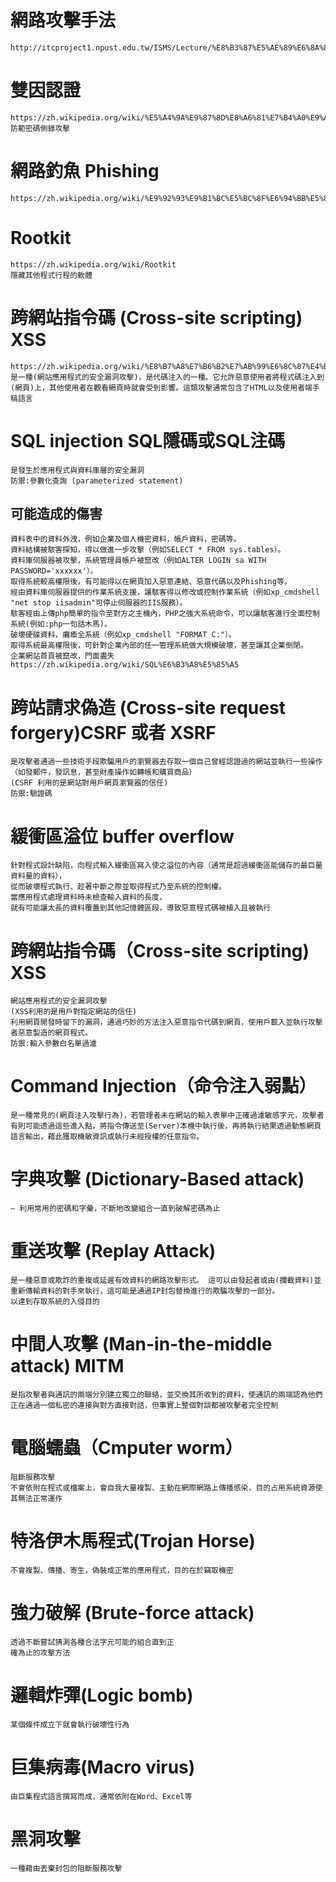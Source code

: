 # 網路攻擊手法 
~~~
http://itcproject1.npust.edu.tw/ISMS/Lecture/%E8%B3%87%E5%AE%89%E6%8A%80%E8%A1%93/%E7%B6%B2%E8%B7%AF%E6%94%BB%E6%93%8A%E6%8A%80%E8%A1%93%E5%88%86%E6%9E%90.pdf
~~~
# 雙因認證 
~~~
https://zh.wikipedia.org/wiki/%E5%A4%9A%E9%87%8D%E8%A6%81%E7%B4%A0%E9%A9%97%E8%AD%89
防範密碼側錄攻擊
~~~
# 網路釣魚 Phishing
~~~
https://zh.wikipedia.org/wiki/%E9%92%93%E9%B1%BC%E5%BC%8F%E6%94%BB%E5%87%BB
~~~
# Rootkit 
~~~
https://zh.wikipedia.org/wiki/Rootkit
隱藏其他程式行程的軟體

~~~
# 跨網站指令碼 (Cross-site scripting) XSS
~~~
https://zh.wikipedia.org/wiki/%E8%B7%A8%E7%B6%B2%E7%AB%99%E6%8C%87%E4%BB%A4%E7%A2%BC
是一種(網站應用程式的安全漏洞攻擊)，是代碼注入的一種。它允許惡意使用者將程式碼注入到(網頁)上，其他使用者在觀看網頁時就會受到影響。這類攻擊通常包含了HTML以及使用者端手稿語言

~~~
# SQL injection SQL隱碼或SQL注碼
~~~
是發生於應用程式與資料庫層的安全漏洞
防禦:參數化查詢 (parameterized statement)
~~~
 ## 可能造成的傷害 
 ~~~
資料表中的資料外洩，例如企業及個人機密資料，帳戶資料，密碼等。
資料結構被駭客探知，得以做進一步攻擊（例如SELECT * FROM sys.tables）。
資料庫伺服器被攻擊，系統管理員帳戶被竄改（例如ALTER LOGIN sa WITH PASSWORD='xxxxxx'）。
取得系統較高權限後，有可能得以在網頁加入惡意連結、惡意代碼以及Phishing等。
經由資料庫伺服器提供的作業系統支援，讓駭客得以修改或控制作業系統（例如xp_cmdshell "net stop iisadmin"可停止伺服器的IIS服務）。
駭客經由上傳php簡單的指令至對方之主機內，PHP之強大系統命令，可以讓駭客進行全面控制系統(例如:php一句話木馬)。
破壞硬碟資料，癱瘓全系統（例如xp_cmdshell "FORMAT C:"）。
取得系統最高權限後，可針對企業內部的任一管理系統做大規模破壞，甚至讓其企業倒閉。
企業網站首頁被竄改，門面盡失
https://zh.wikipedia.org/wiki/SQL%E6%B3%A8%E5%85%A5
~~~

# 跨站請求偽造 (Cross-site request  forgery)CSRF 或者 XSRF
~~~
是攻擊者通過一些技術手段欺騙用戶的瀏覽器去存取一個自己曾經認證過的網站並執行一些操作（如發郵件，發訊息，甚至財產操作如轉帳和購買商品）
(CSRF 利用的是網站對用戶網頁瀏覽器的信任)
防禦:驗證碼
~~~
# 緩衝區溢位 buffer overflow
~~~
針對程式設計缺陷，向程式輸入緩衝區寫入使之溢位的內容（通常是超過緩衝區能儲存的最巨量資料量的資料），
從而破壞程式執行、趁著中斷之際並取得程式乃至系統的控制權。
當應用程式處理資料時未檢查輸入資料的長度，
就有可能讓太長的資料覆蓋到其他記憶體區段，導致惡意程式碼被植入且被執行
~~~
# 跨網站指令碼（Cross-site scripting) XSS
~~~
網站應用程式的安全漏洞攻擊
(XSS利用的是用戶對指定網站的信任)
利用網頁開發時留下的漏洞，通過巧妙的方法注入惡意指令代碼到網頁，使用戶載入並執行攻擊者惡意製造的網頁程式。
防禦:輸入參數白名單過濾
~~~

# Command Injection（命令注入弱點）
~~~
是一種常見的(網頁注入攻擊行為)，若管理者未在網站的輸入表單中正確過濾敏感字元，攻擊者有則可能透過這些進入點，將指令傳送至(Server)本機中執行後，再將執行結果透過動態網頁語言輸出，藉此獲取機敏資訊或執行未經授權的任意指令。
~~~
# 字典攻擊 (Dictionary-Based attack)
~~~
– 利用常用的密碼和字彙，不斷地改變組合一直到破解密碼為止
~~~
# 重送攻擊 (Replay Attack)
~~~
是一種惡意或欺詐的重複或延遲有效資料的網路攻擊形式。 這可以由發起者或由(攔截資料)並重新傳輸資料的對手來執行，這可能是通過IP封包替換進行的欺騙攻擊的一部分。
以達到存取系統的入侵目的
~~~
# 中間人攻擊 (Man-in-the-middle attack) MITM
~~~
是指攻擊者與通訊的兩端分別建立獨立的聯絡，並交換其所收到的資料，使通訊的兩端認為他們正在通過一個私密的連接與對方直接對話，但事實上整個對談都被攻擊者完全控制
~~~
# 電腦蠕蟲（Cmputer worm）
~~~
阻斷服務攻擊
不會依附在程式或檔案上，會自我大量複製、主動在網際網路上傳播感染，目的占用系統資源使其無法正常運作
~~~
# 特洛伊木馬程式(Trojan Horse)
~~~
不會複製、傳播、寄生，偽裝成正常的應用程式，目的在於竊取機密
~~~
# 強力破解 (Brute-force attack) 
~~~
透過不斷嘗試猜測各種合法字元可能的組合直到正
確為止的攻擊方法
~~~
# 邏輯炸彈(Logic bomb)
~~~
某個條件成立下就會執行破壞性行為
~~~
# 巨集病毒(Macro virus)
~~~
由巨集程式語言撰寫而成，通常依附在Word、Excel等
~~~
# 黑洞攻擊
~~~
一種藉由丟棄封包的阻斷服務攻擊
~~~
# 
